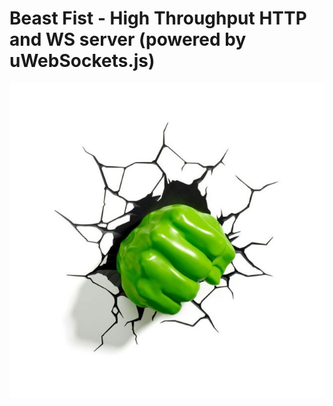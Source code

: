 # Beast Fist - High Throughput HTTP and WS server (powered by uWebSockets.js)

![alt text](./assets/logo.jpg "Logo")